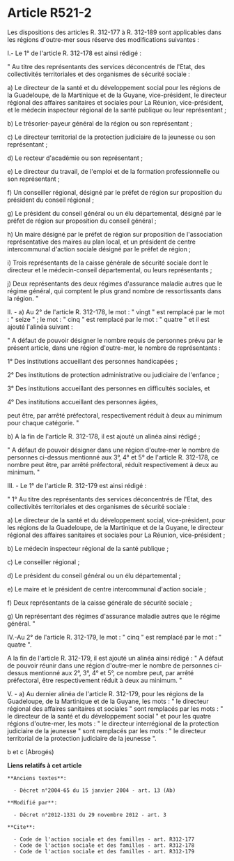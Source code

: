 # Article R521-2

Les dispositions des articles R. 312-177 à R. 312-189 sont applicables dans les régions d'outre-mer sous réserve des
modifications suivantes : 

I.- Le 1° de l'article R. 312-178 est ainsi rédigé : 

" Au titre des représentants des services déconcentrés de l'Etat, des collectivités territoriales et des organismes de
sécurité sociale : 

a) Le directeur de la santé et du développement social pour les régions de la Guadeloupe, de la Martinique et de la Guyane,
vice-président, le directeur régional des affaires sanitaires et sociales pour La Réunion, vice-président, et le médecin
inspecteur régional de la santé publique ou leur représentant ; 

b) Le trésorier-payeur général de la région ou son représentant ; 

c) Le directeur territorial de la protection judiciaire de la jeunesse ou son représentant ; 

d) Le recteur d'académie ou son représentant ; 

e) Le directeur du travail, de l'emploi et de la formation professionnelle ou son représentant ; 

f) Un conseiller régional, désigné par le préfet de région sur proposition du président du conseil régional ; 

g) Le président du conseil général ou un élu départemental, désigné par le préfet de région sur proposition du conseil
général ; 

h) Un maire désigné par le préfet de région sur proposition de l'association représentative des maires au plan local, et un
président de centre intercommunal d'action sociale désigné par le préfet de région ; 

i) Trois représentants de la caisse générale de sécurité sociale dont le directeur et le médecin-conseil départemental, ou
leurs représentants ; 

j) Deux représentants des deux régimes d'assurance maladie autres que le régime général, qui comptent le plus grand nombre de
ressortissants dans la région. " 

II. - a) Au 2° de l'article R. 312-178, le mot : " vingt " est remplacé par le mot : " seize " ; le mot : " cinq " est
remplacé par le mot : " quatre " et il est ajouté l'alinéa suivant : 

" A défaut de pouvoir désigner le nombre requis de personnes prévu par le présent article, dans une région d'outre-mer, le
nombre de représentants : 

1° Des institutions accueillant des personnes handicapées ; 

2° Des institutions de protection administrative ou judiciaire de l'enfance ; 

3° Des institutions accueillant des personnes en difficultés sociales, et 

4° Des institutions accueillant des personnes âgées, 

peut être, par arrêté préfectoral, respectivement réduit à deux au minimum pour chaque catégorie. " 

b) A la fin de l'article R. 312-178, il est ajouté un alinéa ainsi rédigé ; 

" A défaut de pouvoir désigner dans une région d'outre-mer le nombre de personnes ci-dessus mentionné aux 3°, 4° et 5° de
l'article R. 312-178, ce nombre peut être, par arrêté préfectoral, réduit respectivement à deux au minimum. " 

III. - Le 1° de l'article R. 312-179 est ainsi rédigé : 

" 1° Au titre des représentants des services déconcentrés de l'Etat, des collectivités territoriales et des organismes de
sécurité sociale : 

a) Le directeur de la santé et du développement social, vice-président, pour les régions de la Guadeloupe, de la Martinique
et de la Guyane, le directeur régional des affaires sanitaires et sociales pour La Réunion, vice-président ; 

b) Le médecin inspecteur régional de la santé publique ; 

c) Le conseiller régional ; 

d) Le président du conseil général ou un élu départemental ; 

e) Le maire et le président de centre intercommunal d'action sociale ; 

f) Deux représentants de la caisse générale de sécurité sociale ; 

g) Un représentant des régimes d'assurance maladie autres que le régime général. " 

IV.-Au 2° de l'article R. 312-179, le mot : " cinq " est remplacé par le mot : " quatre ". 

A la fin de l'article R. 312-179, il est ajouté un alinéa ainsi rédigé : " A défaut de pouvoir réunir dans une région
d'outre-mer le nombre de personnes ci-dessus mentionné aux 2°, 3°, 4° et 5°, ce nombre peut, par arrêté préfectoral, être
respectivement réduit à deux au minimum. " 

V. - a) Au dernier alinéa de l'article R. 312-179, pour les régions de la Guadeloupe, de la Martinique et de la Guyane, les
mots : " le directeur régional des affaires sanitaires et sociales " sont remplacés par les mots : " le directeur de la santé
et du développement social " et pour les quatre régions d'outre-mer, les mots : " le directeur interrégional de la protection
judiciaire de la jeunesse " sont remplacés par les mots : " le directeur territorial de la protection judiciaire de la
jeunesse ". 

b et c (Abrogés)

**Liens relatifs à cet article**

	**Anciens textes**:

	  - Décret n°2004-65 du 15 janvier 2004 - art. 13 (Ab)

	**Modifié par**:

	  - Décret n°2012-1331 du 29 novembre 2012 - art. 3

	**Cite**:

	  - Code de l'action sociale et des familles - art. R312-177
	  - Code de l'action sociale et des familles - art. R312-178
	  - Code de l'action sociale et des familles - art. R312-179
